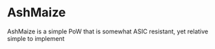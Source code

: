 # AshMaize

AshMaize is a simple PoW that is somewhat ASIC resistant, yet relative simple to implement

